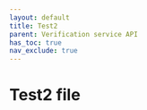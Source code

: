 ```yaml
---
layout: default
title: Test2
parent: Verification service API
has_toc: true
nav_exclude: true
---
```


# Test2 file
